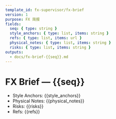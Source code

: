 ```yaml
---
template_id: fx-supervisor/fx-brief
version: 1
purpose: FX 简报
fields:
  seq: { type: string }
  style_anchors: { type: list, items: string }
  refs: { type: list, items: url }
  physical_notes: { type: list, items: string }
  risks: { type: list, items: string }
outputs:
  - docs/fx-brief-{{seq}}.md
---
```


# FX Brief — {{seq}}

- Style Anchors: {{style_anchors}}
- Physical Notes: {{physical_notes}}
- Risks: {{risks}}
- Refs: {{refs}}
